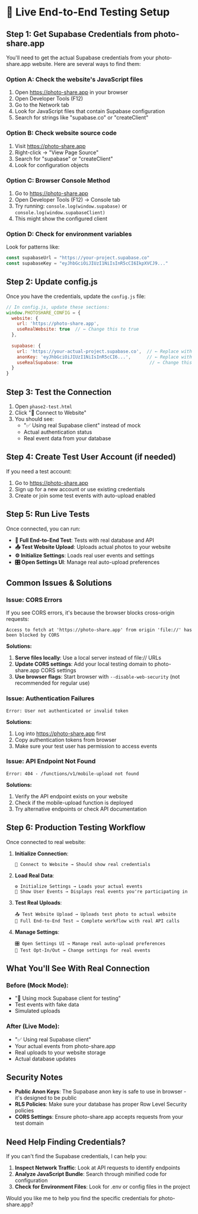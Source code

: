 # 🚀 Live End-to-End Testing Setup

## Step 1: Get Supabase Credentials from photo-share.app

You'll need to get the actual Supabase credentials from your photo-share.app website. Here are several ways to find them:

### Option A: Check the website's JavaScript files
1. Open https://photo-share.app in your browser
2. Open Developer Tools (F12)
3. Go to the Network tab
4. Look for JavaScript files that contain Supabase configuration
5. Search for strings like "supabase.co" or "createClient"

### Option B: Check website source code
1. Visit https://photo-share.app
2. Right-click → "View Page Source"
3. Search for "supabase" or "createClient"
4. Look for configuration objects

### Option C: Browser Console Method
1. Go to https://photo-share.app
2. Open Developer Tools (F12) → Console tab
3. Try running: `console.log(window.supabase)` or `console.log(window.supabaseClient)`
4. This might show the configured client

### Option D: Check for environment variables
Look for patterns like:
```javascript
const supabaseUrl = "https://your-project.supabase.co"
const supabaseKey = "eyJhbGciOiJIUzI1NiIsInR5cCI6IkpXVCJ9..."
```

## Step 2: Update config.js

Once you have the credentials, update the `config.js` file:

```javascript
// In config.js, update these sections:
window.PHOTOSHARE_CONFIG = {
  website: {
    url: 'https://photo-share.app',
    useRealWebsite: true  // ← Change this to true
  },
  
  supabase: {
    url: 'https://your-actual-project.supabase.co',  // ← Replace with real URL
    anonKey: 'eyJhbGciOiJIUzI1NiIsInR5cCI6...',      // ← Replace with real key
    useRealSupabase: true                             // ← Change this to true
  }
}
```

## Step 3: Test the Connection

1. Open `phase2-test.html`
2. Click "🔌 Connect to Website"
3. You should see:
   - "✅ Using real Supabase client" instead of mock
   - Actual authentication status
   - Real event data from your database

## Step 4: Create Test User Account (if needed)

If you need a test account:
1. Go to https://photo-share.app
2. Sign up for a new account or use existing credentials
3. Create or join some test events with auto-upload enabled

## Step 5: Run Live Tests

Once connected, you can run:
- **🚀 Full End-to-End Test**: Tests with real database and API
- **📤 Test Website Upload**: Uploads actual photos to your website
- **⚙️ Initialize Settings**: Loads real user events and settings
- **🎛️ Open Settings UI**: Manage real auto-upload preferences

## Common Issues & Solutions

### Issue: CORS Errors
If you see CORS errors, it's because the browser blocks cross-origin requests:
```
Access to fetch at 'https://photo-share.app' from origin 'file://' has been blocked by CORS
```

**Solutions:**
1. **Serve files locally**: Use a local server instead of file:// URLs
2. **Update CORS settings**: Add your local testing domain to photo-share.app CORS settings
3. **Use browser flags**: Start browser with `--disable-web-security` (not recommended for regular use)

### Issue: Authentication Failures
```
Error: User not authenticated or invalid token
```

**Solutions:**
1. Log into https://photo-share.app first
2. Copy authentication tokens from browser
3. Make sure your test user has permission to access events

### Issue: API Endpoint Not Found
```
Error: 404 - /functions/v1/mobile-upload not found
```

**Solutions:**
1. Verify the API endpoint exists on your website
2. Check if the mobile-upload function is deployed
3. Try alternative endpoints or check API documentation

## Step 6: Production Testing Workflow

Once connected to real website:

1. **Initialize Connection**:
   ```
   🔌 Connect to Website → Should show real credentials
   ```

2. **Load Real Data**:
   ```
   ⚙️ Initialize Settings → Loads your actual events
   📅 Show User Events → Displays real events you're participating in
   ```

3. **Test Real Uploads**:
   ```
   📤 Test Website Upload → Uploads test photo to actual website
   🚀 Full End-to-End Test → Complete workflow with real API calls
   ```

4. **Manage Settings**:
   ```
   🎛️ Open Settings UI → Manage real auto-upload preferences
   🔄 Test Opt-In/Out → Change settings for real events
   ```

## What You'll See With Real Connection

### Before (Mock Mode):
- "🧪 Using mock Supabase client for testing"
- Test events with fake data
- Simulated uploads

### After (Live Mode):
- "✅ Using real Supabase client"
- Your actual events from photo-share.app
- Real uploads to your website storage
- Actual database updates

## Security Notes

- **Public Anon Keys**: The Supabase anon key is safe to use in browser - it's designed to be public
- **RLS Policies**: Make sure your database has proper Row Level Security policies
- **CORS Settings**: Ensure photo-share.app accepts requests from your test domain

## Need Help Finding Credentials?

If you can't find the Supabase credentials, I can help you:
1. **Inspect Network Traffic**: Look at API requests to identify endpoints
2. **Analyze JavaScript Bundle**: Search through minified code for configuration
3. **Check for Environment Files**: Look for .env or config files in the project

Would you like me to help you find the specific credentials for photo-share.app?